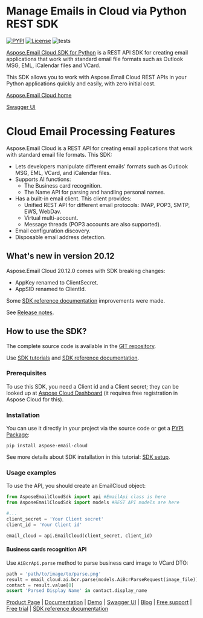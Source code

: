 # Manage Emails in Cloud via Python REST SDK
[![PYPI](https://img.shields.io/pypi/v/aspose-email-cloud)](https://pypi.org/project/aspose-email-cloud/) [![License](https://img.shields.io/github/license/aspose-email-cloud/aspose-email-cloud-python)](https://pypi.org/project/aspose-email-cloud/) ![tests](https://github.com/aspose-email-cloud/aspose-email-cloud-python/workflows/tests/badge.svg)

[Aspose.Email Cloud SDK for Python](https://products.aspose.cloud/email/python) is a REST API SDK for creating email applications that work with standard email file formats such as Outlook MSG, EML, iCalendar files and VCard.

This SDK allows you to work with Aspose.Email Cloud REST APIs in your Python applications quickly and easily, with zero initial cost.

[Aspose.Email Cloud home](https://products.aspose.cloud/email/family)

[Swagger UI](https://apireference.aspose.cloud/email/)

# Cloud Email Processing Features
Aspose.Email Cloud is a REST API for creating email applications that work with standard email file formats. This SDK:
- Lets developers manipulate different emails' formats such as Outlook MSG, EML, VCard, and iCalendar files.
- Supports AI functions:
    - The Business card recognition.
    - The Name API for parsing and handling personal names.
- Has a built-in email client. This client provides:
    - Unified REST API for different email protocols: IMAP, POP3, SMTP, EWS, WebDav.
    - Virtual multi-account.
    - Message threads (POP3 accounts are also supported).
- Email configuration discovery.
- Disposable email address detection.

## What's new in version 20.12

Aspose.Email Cloud 20.12.0 comes with SDK breaking changes:
- AppKey renamed to ClientSecret. 
- AppSID renamed to ClientId.

Some [SDK reference documentation](https://docs.aspose.cloud/email/reference-api/) improvements were made.

See [Release notes](https://docs.aspose.cloud/email/aspose-email-cloud-20-12-release-notes/).

## How to use the SDK?
The complete source code is available in the [GIT repository](https://github.com/aspose-email-cloud/aspose-email-cloud-python/tree/master/sdk/AsposeEmailCloudSdk).

Use [SDK tutorials](https://docs.aspose.cloud/email/sdk-tutorials/) and [SDK reference documentation](https://docs.aspose.cloud/email/reference-api/).

### Prerequisites

To use this SDK, you need a Client id and a Client secret; they can be looked up at [Aspose Cloud Dashboard](https://dashboard.aspose.cloud/#/apps) (it requires free registration in Aspose Cloud for this).

### Installation

You can use it directly in your project via the source code or get a [PYPI Package](https://pypi.org/project/aspose-email-cloud/):

    pip install aspose-email-cloud

See more details about SDK installation in this tutorial: [SDK setup](https://docs.aspose.cloud/email/sdk-setup/).

### Usage examples

To use the API, you should create an EmailCloud object:
```python
from AsposeEmailCloudSdk import api #EmailApi class is here
from AsposeEmailCloudSdk import models #REST API models are here

#...
client_secret = 'Your Client secret'
client_id = 'Your Client id'

email_cloud = api.EmailCloud(client_secret, client_id)
```

#### Business cards recognition API
Use `AiBcrApi.parse` method to parse business card image to VCard DTO:
```python
path = 'path/to/image/to/parse.png'
result = email_cloud.ai.bcr.parse(models.AiBcrParseRequest(image_file))
contact = result.value[0]
assert 'Parsed Display Name' in contact.display_name
```

[Product Page](https://products.aspose.cloud/email/python) | [Documentation](https://docs.aspose.cloud/email/) | [Demo](https://products.aspose.app/email/family) | [Swagger UI](https://apireference.aspose.cloud/email/) | [Blog](https://blog.aspose.cloud/category/email/) | [Free support](https://forum.aspose.cloud/c/email) | [Free trial](https://dashboard.aspose.cloud/#/apps) | [SDK reference documentation](https://docs.aspose.cloud/email/reference-api)